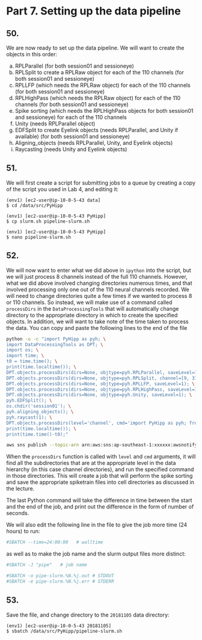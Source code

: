 # Part 7. Setting up the data pipeline

## 50.
We are now ready to set up the data pipeline. We will want to create the objects in this order: 

<ol type="a">
  <li> RPLParallel (for both session01 and sessioneye)
  <li> RPLSplit to create a RPLRaw object for each of the 110 channels (for both session01 and sessioneye)
  <li> RPLLFP (which needs the RPLRaw object) for each of the 110 channels (for both session01 and sessioneye)
  <li> RPLHighPass (which needs the RPLRaw object) for each of the 110 channels (for both session01 and sessioneye)
  <li> Spike sorting (which needs the RPLHighPass objects for both session01 and sessioneye) for each of the 110 channels
  <li> Unity (needs RPLParallel object)
  <li> EDFSplit to create Eyelink objects (needs RPLParallel, and Unity if available) (for both session01 and sessioneye)
  <li> Aligning_objects (needs RPLParallel, Unity, and Eyelink objects)
  <li> Raycasting (needs Unity and Eyelink objects)
</ol>

## 51.
We will first create a script for submitting jobs to a queue by creating a copy of the script you used in Lab 4, and editing it:

```shell
(env1) [ec2-user@ip-10-0-5-43 data]
$ cd /data/src/PyHipp

(env1) [ec2-user@ip-10-0-5-43 PyHipp]
$ cp slurm.sh pipeline-slurm.sh

(env1) [ec2-user@ip-10-0-5-43 PyHipp]
$ nano pipeline-slurm.sh
```

## 52.
We will now want to enter what we did above in `ipython` into the script, but we will just process 8 channels instead of the full 110 channels. However, what we did above involved changing directories numerous times, and that involved processing only one out of the 110 neural channels recorded. We will need to change directories quite a few times if we wanted to process 8 or 110 channels. So instead, we will make use of a command called `processDirs` in the `DataProcessingTools` that will automatically change directory to the appropriate directory in which to create the specified objects. In addition, we will want to take note of the time taken to process the data. You can copy and paste the following lines to the end of the file 

```bash
python -u -c "import PyHipp as pyh; \
import DataProcessingTools as DPT; \
import os; \
import time; \
t0 = time.time(); \
print(time.localtime()); \
DPT.objects.processDirs(dirs=None, objtype=pyh.RPLParallel, saveLevel=1); \
DPT.objects.processDirs(dirs=None, objtype=pyh.RPLSplit, channel=[9, 31, 34, 56, 72, 93, 119, 120]); \
DPT.objects.processDirs(dirs=None, objtype=pyh.RPLLFP, saveLevel=1); \
DPT.objects.processDirs(dirs=None, objtype=pyh.RPLHighPass, saveLevel=1); \
DPT.objects.processDirs(dirs=None, objtype=pyh.Unity, saveLevel=1); \
pyh.EDFSplit(); \
os.chdir('session01'); \
pyh.aligning_objects(); \
pyh.raycast(1); \
DPT.objects.processDirs(level='channel', cmd='import PyHipp as pyh; from PyHipp import mountain_batch; mountain_batch.mountain_batch(); from PyHipp import export_mountain_cells; export_mountain_cells.export_mountain_cells();'); \
print(time.localtime()); \
print(time.time()-t0);"

aws sns publish --topic-arn arn:aws:sns:ap-southeast-1:xxxxxx:awsnotify --message "JobDone"
```

When the `processDirs` function is called with `level` and `cmd` arguments, it will find all the subdirectories that are at the appropriate level in the data hierarchy (in this case channel directories), and run the specified command in those directories. This will create a job that will perform the spike sorting and save the appropriate spiketrain files into cell directories as discussed in the lecture. 

The last Python command will take the difference in time between the start and the end of the job, and print out the difference in the form of number of seconds.

We will also edit the following line in the file to give the job more time (24 hours) to run:

```bash
#SBATCH --time=24:00:00   # walltime
```

as well as to make the job name and the slurm output files more distinct:

```bash
#SBATCH -J "pipe"   # job name

#SBATCH -o pipe-slurm.%N.%j.out # STDOUT
#SBATCH -e pipe-slurm.%N.%j.err # STDERR
```

## 53.
Save the file, and change directory to the `20181105` data directory:

```shell
(env1) [ec2-user@ip-10-0-5-43 20181105]
$ sbatch /data/src/PyHipp/pipeline-slurm.sh
```

